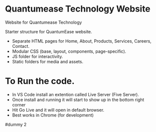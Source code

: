 # Quantumease Technology Website
Website for Quantumease Technology

Starter structure for QuantumEase website.

- Separate HTML pages for Home, About, Products, Services, Careers, Contact.
- Modular CSS (base, layout, components, page-specific).
- JS folder for interactivity.
- Static folders for media and assets.

# To Run the code. 

- In VS Code install an extention called Live Server (Five Server).
- Once install and running it will start to show up in the bottom right corner
- Hit Go Live and it will open in default browser. 
- Best works in Chrome (for development)


#dummy 2